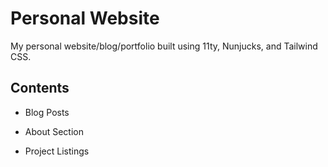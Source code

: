 # Personal Website

My personal website/blog/portfolio built using 11ty, Nunjucks, and Tailwind CSS.

## Contents

- Blog Posts

- About Section

- Project Listings
